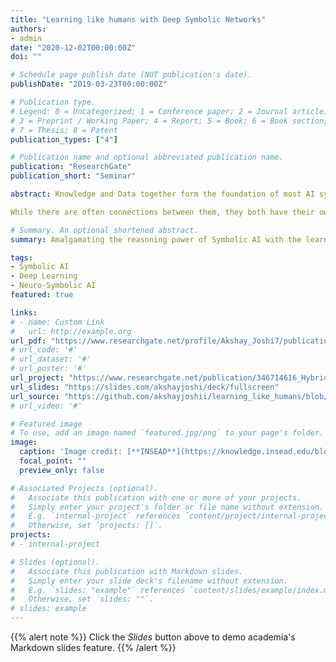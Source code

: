 ```yaml
---
title: "Learning like humans with Deep Symbolic Networks"
authors:
- admin
date: "2020-12-02T00:00:00Z"
doi: ""

# Schedule page publish date (NOT publication's date).
publishDate: "2019-03-23T00:00:00Z"

# Publication type.
# Legend: 0 = Uncategorized; 1 = Conference paper; 2 = Journal article;
# 3 = Preprint / Working Paper; 4 = Report; 5 = Book; 6 = Book section;
# 7 = Thesis; 8 = Patent
publication_types: ["4"]

# Publication name and optional abbreviated publication name.
publication: "ResearchGate"
publication_short: "Seminar"

abstract: Knowledge and Data together form the foundation of most AI systems - Symbolic or Semantic knowledge forms concepts and relations describing structures in a logical and human-interpretable way, allowing queries, reasoning, and inference. Sub-symbolic or Syntactic Data is little or non-structured sensor data, such as images or audio, that has high volume and is harder to interpret or program against by humans in their raw form.

While there are often connections between them, they both have their own techniques for learning and adapting models, and this is done mostly separately today. Considering recent advances in deep learning, researchers are now reviewing existing and developing new methods for hybrid learning. where knowledge and data are used in conjunction to train inter-linked models that offer both the predictive strength and efficiency of data-based models, as well as the structure and transparency of knowledge-based models.

# Summary. An optional shortened abstract.
summary: Amalgamating the reasoning power of Symbolic AI with the learning ability of Deep Neural Networks as part of Hybrid Machine Learning Approaches and Applications Seminar

tags:
- Symbolic AI
- Deep Learning
- Neuro-Symbolic AI
featured: true

links:
# - name: Custom Link
#   url: http://example.org
url_pdf: "https://www.researchgate.net/profile/Akshay_Joshi7/publication/346714616_Hybrid_Machine_Learning_Approaches_and_Applications_Seminar_Learning_like_Humans_with_Deep_Symbolic_Networks/links/5fcf2940299bf188d40020b9/Hybrid-Machine-Learning-Approaches-and-Applications-Seminar-Learning-like-Humans-with-Deep-Symbolic-Networks.pdf"
# url_code: '#'
# url_dataset: '#'
# url_poster: '#'
url_project: "https://www.researchgate.net/publication/346714616_Hybrid_Machine_Learning_Approaches_and_Applications_Seminar_Learning_like_Humans_with_Deep_Symbolic_Networks"
url_slides: "https://slides.com/akshayjoshi/deck/fullscreen"
url_source: "https://github.com/akshayjoshii/learning_like_humans/blob/main/Learning_like_humans_paper%20(annotated).pdf"
# url_video: '#'

# Featured image
# To use, add an image named `featured.jpg/png` to your page's folder. 
image:
  caption: 'Image credit: [**INSEAD**](https://knowledge.insead.edu/blog/insead-blog/neuroscience-based-product-innovation-hype-or-hope-9196)'
  focal_point: ""
  preview_only: false

# Associated Projects (optional).
#   Associate this publication with one or more of your projects.
#   Simply enter your project's folder or file name without extension.
#   E.g. `internal-project` references `content/project/internal-project/index.md`.
#   Otherwise, set `projects: []`.
projects:
# - internal-project

# Slides (optional).
#   Associate this publication with Markdown slides.
#   Simply enter your slide deck's filename without extension.
#   E.g. `slides: "example"` references `content/slides/example/index.md`.
#   Otherwise, set `slides: ""`.
# slides: example
---
```


{{% alert note %}}
Click the *Slides* button above to demo academia's Markdown slides feature.
{{% /alert %}}
